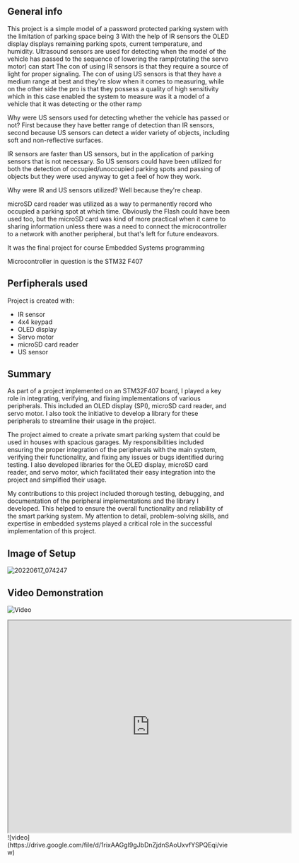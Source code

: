 ## General info
This project is a simple model of a password protected parking system with the limitation of parking space being 3
With the help of IR sensors the OLED display displays remaining parking spots, current temperature, and humidity.
Ultrasound sensors are used for detecting when the model of the vehicle has passed to the sequence of lowering the ramp(rotating the servo motor) can start
The con of using IR sensors is that they require a source of light for proper signaling.
The con of using US sensors is that they have a medium range at best and they're slow when it comes to measuring, while on the other side the pro is that they possess a quality of high sensitivity which in this case enabled the system to measure was it a model of a vehicle that it was detecting or the other ramp

Why were US sensors used for detecting whether the vehicle has passed or not? 
First because they have better range of detection than IR sensors, second because US sensors can detect a wider variety of objects, including soft and non-reflective surfaces.

IR sensors are faster than US sensors, but in the application of parking sensors that is not necessary. So US sensors could have been utilized for both the detection of occupied/unoccupied parking spots and passing of objects but they were used anyway to get a feel of how they work.

Why were IR and US sensors utilized? Well because they're cheap.

microSD card reader was utilized as a way to permanently record who occupied a parking spot at which time. Obviously the Flash could have been used too, but the microSD card was kind of more practical when it came to sharing information unless there was a need to connect the microcontroller to a network with another peripheral, but that's left for future endeavors.

It was the final project for course Embedded Systems programming

Microcontroller in question is the STM32 F407

## Perfipherals used
Project is created with:
* IR sensor
* 4x4 keypad
* OLED display
* Servo motor
* microSD card reader
* US sensor

## Summary

As part of a project implemented on an STM32F407 board, I played a key role in integrating, verifying, and fixing implementations of various peripherals. This included an OLED display (SPI), microSD card reader, and servo motor. I also took the initiative to develop a library for these peripherals to streamline their usage in the project.

The project aimed to create a private smart parking system that could be used in houses with spacious garages. My responsibilities included ensuring the proper integration of the peripherals with the main system, verifying their functionality, and fixing any issues or bugs identified during testing. I also developed libraries for the OLED display, microSD card reader, and servo motor, which facilitated their easy integration into the project and simplified their usage.

My contributions to this project included thorough testing, debugging, and documentation of the peripheral implementations and the library I developed. This helped to ensure the overall functionality and reliability of the smart parking system. My attention to detail, problem-solving skills, and expertise in embedded systems played a critical role in the successful implementation of this project.

## Image of Setup

![20220617_074247](https://github.com/user-attachments/assets/eec63d00-1a03-47e1-bd33-52e6a480ba60)


## Video Demonstration

![Video](https://drive.google.com/uc?id=1rixAAGgI9gJbDnZjdnSAoUxvfYSPQEqi)
<iframe src="https://drive.google.com/file/d/1rixAAGgI9gJbDnZjdnSAoUxvfYSPQEqi/preview" width="640" height="480" allow="autoplay"></iframe>
![video](https://drive.google.com/file/d/1rixAAGgI9gJbDnZjdnSAoUxvfYSPQEqi/view)
